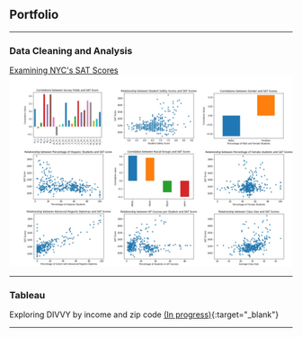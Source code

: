 ## Portfolio

---

### Data Cleaning and Analysis

[Examining NYC's SAT Scores](https://github.com/dlhaar/NYC-SAT/blob/main/NYC-SAT.ipynb)
<img src="images/NYC-thumbnail.png?raw=true"/>

---

### Tableau
Exploring DIVVY by income and zip code [(In progress)](https://public.tableau.com/views/divvy-income/Sheet2?:language=en&:display_count=y&publish=yes&:origin=viz_share_link){:target="_blank"}


---
